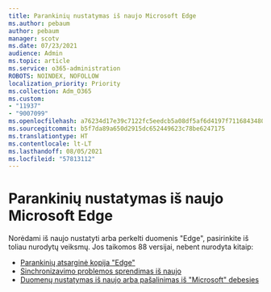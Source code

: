 ```yaml
---
title: Parankinių nustatymas iš naujo Microsoft Edge
ms.author: pebaum
author: pebaum
manager: scotv
ms.date: 07/23/2021
audience: Admin
ms.topic: article
ms.service: o365-administration
ROBOTS: NOINDEX, NOFOLLOW
localization_priority: Priority
ms.collection: Adm_O365
ms.custom:
- "11937"
- "9007099"
ms.openlocfilehash: a76234d17e39c7122fc5eedcb5a08df5af6d4197f71168434806ebd9f2a92346
ms.sourcegitcommit: b5f7da89a650d2915dc652449623c78be6247175
ms.translationtype: HT
ms.contentlocale: lt-LT
ms.lasthandoff: 08/05/2021
ms.locfileid: "57813112"
---
```

# <a name="reset-favorites-in-microsoft-edge"></a>Parankinių nustatymas iš naujo Microsoft Edge

Norėdami iš naujo nustatyti arba perkelti duomenis "Edge", pasirinkite iš toliau nurodytų veiksmų. Jos taikomos 88 versijai, nebent nurodyta kitaip: 

- [Parankinių atsarginė kopija "Edge"](/deployedge/edge-learnmore-reset-data-in-cloud#back-up-your-favorites)
- [Sinchronizavimo problemos sprendimas iš naujo](/deployedge/edge-learnmore-reset-data-in-cloud#perform-a-reset-to-fix-a-synchronization-problem)
- [Duomenų nustatymas iš naujo arba pašalinimas iš "Microsoft" debesies](/deployedge/edge-learnmore-reset-data-in-cloud#perform-a-reset-to-remove-your-data-from-microsofts-cloud)